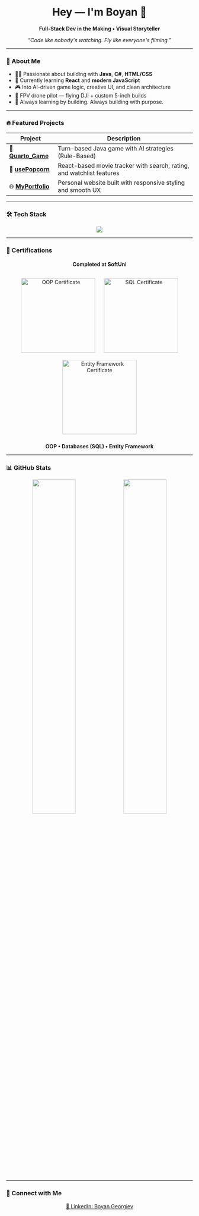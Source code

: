 <h1 align="center">Hey — I'm Boyan 👋</h1>
<p align="center">
  <strong>Full-Stack Dev in the Making • Visual Storyteller</strong>
</p>

<p align="center">
  <i>“Code like nobody's watching. Fly like everyone's filming.”</i>
</p>

---

### 🧠 About Me

- 👨‍💻 Passionate about building with **Java**, **C#**, **HTML/CSS**  
- 🚀 Currently learning **React** and **modern JavaScript**
- 🎮 Into AI-driven game logic, creative UI, and clean architecture
- 🚁 FPV drone pilot — flying DJI + custom 5-inch builds
- 🧠 Always learning by building. Always building with purpose.

---

### 🔥 Featured Projects

| Project | Description |
|--------|-------------|
| 🎲 [**Quarto_Game**](https://github.com/boyangeorgiev25/Quarto_Game) | Turn-based Java game with AI strategies (Rule-Based) |
| 🍿 [**usePopcorn**](https://github.com/boyangeorgiev25/use-popcorn) | React-based movie tracker with search, rating, and watchlist features
| 🌐 [**MyPortfolio**](https://github.com/boyangeorgiev25/MyPortfolio) | Personal website built with responsive styling and smooth UX |

---

### 🛠 Tech Stack

<p align="center">
  <img src="https://skillicons.dev/icons?i=java,cs,html,css,js,react,git,github,vscode" />
</p>

---

### 📜 Certifications

<h4 align="center">Completed at SoftUni</h4>

<div align="center">
  <img src="https://github.com/user-attachments/assets/fc53bdb4-9a21-433b-837c-e04d6712f05f" alt="OOP Certificate" width="200px" style="margin: 10px;"/>
  <img src="https://github.com/user-attachments/assets/cef57067-caf0-4444-b1f6-4d8dc259f186" alt="SQL Certificate" width="200px" style="margin: 10px;"/>
  <img src="https://github.com/user-attachments/assets/7d16f817-2b5f-4e89-9b2b-688986e35cec" alt="Entity Framework Certificate" width="200px" style="margin: 10px;"/>
</div>

<p align="center"><strong>OOP • Databases (SQL) • Entity Framework</strong></p>

---

### 📊 GitHub Stats

<p align="center">
  <img src="https://github-readme-stats.vercel.app/api?username=boyangeorgiev25&show_icons=true&theme=tokyonight&hide_border=true" width="48%" />
  <img src="https://github-readme-stats.vercel.app/api/top-langs/?username=boyangeorgiev25&layout=compact&theme=tokyonight&hide_border=true" width="48%" />
</p>

---

### 🔗 Connect with Me

<p align="center">
  <a href="https://www.linkedin.com/in/boyan-georgiev-08853329b" target="_blank">💼 LinkedIn: Boyan Georgiev</a>
</p>
